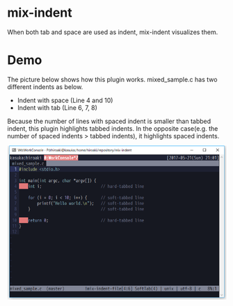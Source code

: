 # mix-indent

When both tab and space are used as indent, mix-indent visualizes them.

# Demo

The picture below shows how this plugin works. mixed_sample.c has two different indents as below.

- Indent with space (Line 4 and 10)
- Indent with tab (Line 6, 7, 8)

Because the number of lines with spaced indent is smaller than tabbed indent, this plugin highlights tabbed indents. In the opposite case(e.g. the number of spaced indents > tabbed indents), it highlights spaced indents.

![fig1](https://github.com/yanma/mix-indent/blob/def744d2f5cad770d1e39df6b6d6b26117609e0c/fig1.png)
